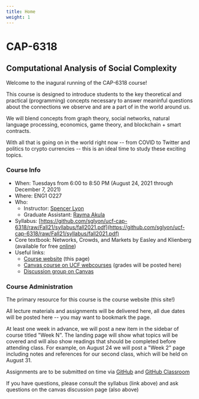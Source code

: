 ```yaml
---
title: Home
weight: 1
---
```


# CAP-6318

## Computational Analysis of Social Complexity

Welcome to the inagural running of the CAP-6318 course!

This course is designed to introduce students to the key theoretical and practical (programming) concepts necessary to answer meaninful questions about the connections we observe and are a part of in the world around us.

We will blend concepts from graph theory, social networks, natural language processing, economics, game theory, and blockchain + smart contracts.

With all that is going on in the world right now -- from COVID to Twitter and politics to crypto currencies -- this is an ideal time to study these exciting topics.

### Course Info

- When: Tuesdays from 6:00 to 8:50 PM (August 24, 2021 through December 7, 2021)
- Where: ENG1 O227
- Who:
  - Instructor: [Spencer Lyon](mailto:spencer.lyon@ucf.edu)
  - Graduate Assistant: [Rayma Akula](mailto:ramya.akula@knights.ucf.edu)
- Syllabus: [https://github.com/sglyon/ucf-cap-6318/raw/Fall21/syllabus/fall2021.pdf](https://github.com/sglyon/ucf-cap-6318/raw/Fall21/syllabus/fall2021.pdf)
- Core textbook: Networks, Crowds, and Markets by Easley and Klienberg (available for free [online](https://www.cs.cornell.edu/home/kleinber/networks-book/))
- Useful links:
  - [Course website](https://sglyon.github.io/ucf-cap-6318/) (this page)
  - [Canvas course on UCF webcourses](https://webcourses.ucf.edu/courses/1392110) (grades will be posted here)
  - [Discussion group on Canvas](https://webcourses.ucf.edu/courses/1392110/discussion_topics)

### Course Administration

The primary resource for this course is the course website (this site!)

All lecture materials and assignments will be delivered here, all due dates will be posted here -- you may want to bookmark the page.

At least one week in advance, we will post a new item in the sidebar of course titled "Week N". The landing page will show what topics will be covered and will also show readings that should be completed before attending class. For example, on August 24 we will post a "Week 2" page including notes and references for our second class, which will be held on August 31.

Assignments are to be submitted on time via [GitHub](https://github.com/) and [GitHub Classroom](https://classroom.github.com/classrooms)

If you have questions, please consult the syllabus (link above) and ask questions on the canvas discussion page (also above)
